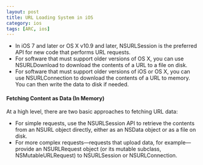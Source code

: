 ```yaml
---
layout: post
title: URL Loading System in iOS
category: ios
tags: [ARC, ios]
---
```


* In iOS 7 and later or OS X v10.9 and later, NSURLSession is the preferred API for new code that performs URL requests.
* For software that must support older versions of OS X, you can use NSURLDownload to download the contents of a URL to a file on disk.
* For software that must support older versions of iOS or OS X, you can use NSURLConnection to download the contents of a URL to memory. You can then write the data to disk if needed.

#### Fetching Content as Data (In Memory)

At a high level, there are two basic approaches to fetching URL data:

* For simple requests, use the NSURLSession API to retrieve the contents from an NSURL object directly, either as an NSData object or as a file on disk.
* For more complex requests—requests that upload data, for example—provide an NSURLRequest object (or its mutable subclass, NSMutableURLRequest) to NSURLSession or NSURLConnection.